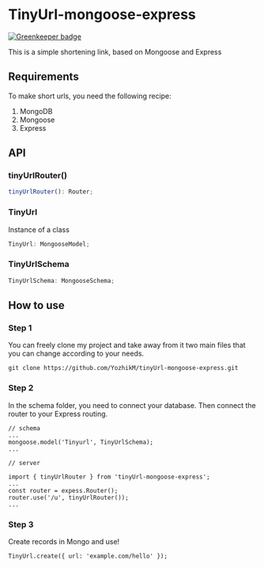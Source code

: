 # TinyUrl-mongoose-express

[![Greenkeeper badge](https://badges.greenkeeper.io/YozhikM/tinyUrl-mongoose-express.svg)](https://greenkeeper.io/)

This is a simple shortening link, based on Mongoose and Express

## Requirements

To make short urls, you need the following recipe:

1.  MongoDB
2.  Mongoose
3.  Express

## API

### tinyUrlRouter()

```js
tinyUrlRouter(): Router;
```

### TinyUrl

Instance of a class

```js
TinyUrl: MongooseModel;
```

### TinyUrlSchema

```js
TinyUrlSchema: MongooseSchema;
```

## How to use

### Step 1

You can freely clone my project and take away from it two main files that you can change according to your needs.

```
git clone https://github.com/YozhikM/tinyUrl-mongoose-express.git
```

### Step 2

In the schema folder, you need to connect your database. Then connect the router to your Express routing.

```
// schema
...
mongoose.model('Tinyurl', TinyUrlSchema);
...
```

```
// server

import { tinyUrlRouter } from 'tinyUrl-mongoose-express';
...
const router = expess.Router();
router.use('/u', tinyUrlRouter());
...
```

### Step 3

Create records in Mongo and use!

```
TinyUrl.create({ url: 'example.com/hello' });
```
